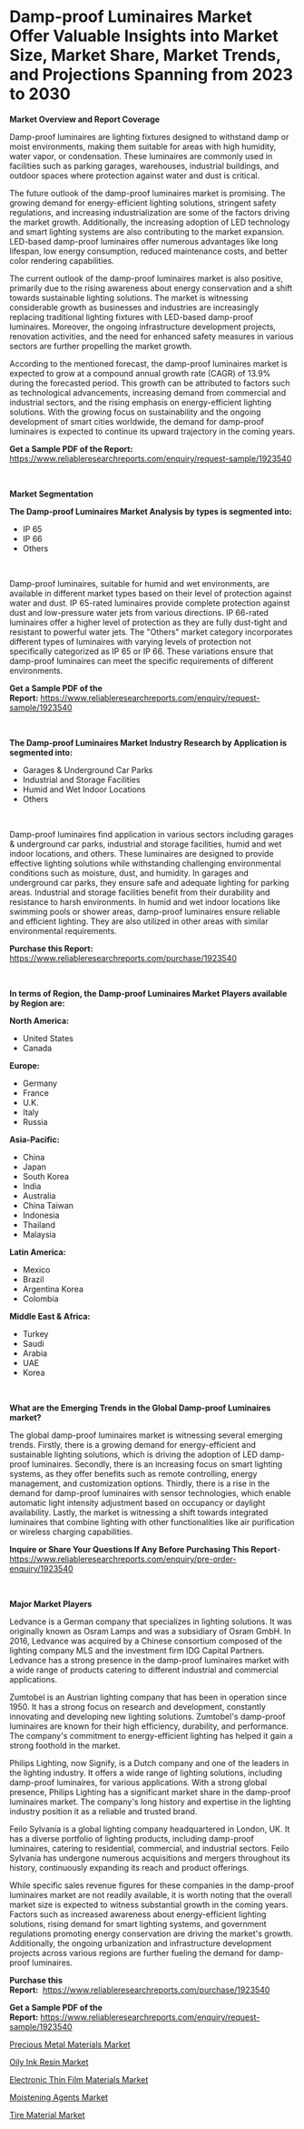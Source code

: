 <p><h1>Damp-proof Luminaires Market Offer Valuable Insights into Market Size, Market Share, Market Trends, and Projections Spanning from 2023 to 2030</h1></p><p><strong>Market Overview and Report Coverage</strong></p>
<p><p>Damp-proof luminaires are lighting fixtures designed to withstand damp or moist environments, making them suitable for areas with high humidity, water vapor, or condensation. These luminaires are commonly used in facilities such as parking garages, warehouses, industrial buildings, and outdoor spaces where protection against water and dust is critical.</p><p>The future outlook of the damp-proof luminaires market is promising. The growing demand for energy-efficient lighting solutions, stringent safety regulations, and increasing industrialization are some of the factors driving the market growth. Additionally, the increasing adoption of LED technology and smart lighting systems are also contributing to the market expansion. LED-based damp-proof luminaires offer numerous advantages like long lifespan, low energy consumption, reduced maintenance costs, and better color rendering capabilities.</p><p>The current outlook of the damp-proof luminaires market is also positive, primarily due to the rising awareness about energy conservation and a shift towards sustainable lighting solutions. The market is witnessing considerable growth as businesses and industries are increasingly replacing traditional lighting fixtures with LED-based damp-proof luminaires. Moreover, the ongoing infrastructure development projects, renovation activities, and the need for enhanced safety measures in various sectors are further propelling the market growth.</p><p>According to the mentioned forecast, the damp-proof luminaires market is expected to grow at a compound annual growth rate (CAGR) of 13.9% during the forecasted period. This growth can be attributed to factors such as technological advancements, increasing demand from commercial and industrial sectors, and the rising emphasis on energy-efficient lighting solutions. With the growing focus on sustainability and the ongoing development of smart cities worldwide, the demand for damp-proof luminaires is expected to continue its upward trajectory in the coming years.</p></p>
<p><strong>Get a Sample PDF of the Report:</strong> <a href="https://www.reliableresearchreports.com/enquiry/request-sample/1923540">https://www.reliableresearchreports.com/enquiry/request-sample/1923540</a></p>
<p>&nbsp;</p>
<p><strong>Market Segmentation</strong></p>
<p><strong>The Damp-proof Luminaires Market Analysis by types is segmented into:</strong></p>
<p><ul><li>IP 65</li><li>IP 66</li><li>Others</li></ul></p>
<p>&nbsp;</p>
<p><p>Damp-proof luminaires, suitable for humid and wet environments, are available in different market types based on their level of protection against water and dust. IP 65-rated luminaires provide complete protection against dust and low-pressure water jets from various directions. IP 66-rated luminaires offer a higher level of protection as they are fully dust-tight and resistant to powerful water jets. The "Others" market category incorporates different types of luminaires with varying levels of protection not specifically categorized as IP 65 or IP 66. These variations ensure that damp-proof luminaires can meet the specific requirements of different environments.</p></p>
<p><strong>Get a Sample PDF of the Report:</strong>&nbsp;<a href="https://www.reliableresearchreports.com/enquiry/request-sample/1923540">https://www.reliableresearchreports.com/enquiry/request-sample/1923540</a></p>
<p>&nbsp;</p>
<p><strong>The Damp-proof Luminaires Market Industry Research by Application is segmented into:</strong></p>
<p><ul><li>Garages & Underground Car Parks</li><li>Industrial and Storage Facilities</li><li>Humid and Wet Indoor Locations</li><li>Others</li></ul></p>
<p>&nbsp;</p>
<p><p>Damp-proof luminaires find application in various sectors including garages & underground car parks, industrial and storage facilities, humid and wet indoor locations, and others. These luminaires are designed to provide effective lighting solutions while withstanding challenging environmental conditions such as moisture, dust, and humidity. In garages and underground car parks, they ensure safe and adequate lighting for parking areas. Industrial and storage facilities benefit from their durability and resistance to harsh environments. In humid and wet indoor locations like swimming pools or shower areas, damp-proof luminaires ensure reliable and efficient lighting. They are also utilized in other areas with similar environmental requirements.</p></p>
<p><strong>Purchase this Report:</strong>&nbsp; <a href="https://www.reliableresearchreports.com/purchase/1923540">https://www.reliableresearchreports.com/purchase/1923540</a></p>
<p>&nbsp;</p>
<p><strong>In terms of Region, the Damp-proof Luminaires Market Players available by Region are:</strong></p>
<p>
    <p> <strong> North America: </strong>
        <ul>
            <li>United States</li>
            <li>Canada</li>
        </ul>
        </p> 
    <p> <strong> Europe: </strong>
        <ul>
            <li>Germany</li>
            <li>France</li>
            <li>U.K.</li>
            <li>Italy</li>
            <li>Russia</li>
        </ul>
        </p> 
    <p> <strong> Asia-Pacific: </strong>
        <ul>
            <li>China</li>
            <li>Japan</li>
            <li>South Korea</li>
            <li>India</li>
            <li>Australia</li>
            <li>China Taiwan</li>
            <li>Indonesia</li>
            <li>Thailand</li>
            <li>Malaysia</li>
        </ul>
        </p> 
    <p> <strong> Latin America: </strong>
        <ul>
            <li>Mexico</li>
            <li>Brazil</li>
            <li>Argentina Korea</li>
            <li>Colombia</li>
        </ul>
        </p> 
    <p> <strong> Middle East & Africa: </strong>
        <ul>
            <li>Turkey</li>
            <li>Saudi</li>
            <li>Arabia</li>
            <li>UAE</li>
            <li>Korea</li>
        </ul>
    </p>
    </p>
<p>&nbsp;</p>
<p><strong>What are the Emerging Trends in the Global Damp-proof Luminaires market?</strong></p>
<p><p>The global damp-proof luminaires market is witnessing several emerging trends. Firstly, there is a growing demand for energy-efficient and sustainable lighting solutions, which is driving the adoption of LED damp-proof luminaires. Secondly, there is an increasing focus on smart lighting systems, as they offer benefits such as remote controlling, energy management, and customization options. Thirdly, there is a rise in the demand for damp-proof luminaires with sensor technologies, which enable automatic light intensity adjustment based on occupancy or daylight availability. Lastly, the market is witnessing a shift towards integrated luminaires that combine lighting with other functionalities like air purification or wireless charging capabilities.</p></p>
<p><strong>Inquire or Share Your Questions If Any Before Purchasing This Report</strong>- <a href="https://www.reliableresearchreports.com/enquiry/pre-order-enquiry/1923540">https://www.reliableresearchreports.com/enquiry/pre-order-enquiry/1923540</a></p>
<p>&nbsp;</p>
<p><strong>Major Market Players</strong></p>
<p><p>Ledvance is a German company that specializes in lighting solutions. It was originally known as Osram Lamps and was a subsidiary of Osram GmbH. In 2016, Ledvance was acquired by a Chinese consortium composed of the lighting company MLS and the investment firm IDG Capital Partners. Ledvance has a strong presence in the damp-proof luminaires market with a wide range of products catering to different industrial and commercial applications. </p><p>Zumtobel is an Austrian lighting company that has been in operation since 1950. It has a strong focus on research and development, constantly innovating and developing new lighting solutions. Zumtobel's damp-proof luminaires are known for their high efficiency, durability, and performance. The company's commitment to energy-efficient lighting has helped it gain a strong foothold in the market.</p><p>Philips Lighting, now Signify, is a Dutch company and one of the leaders in the lighting industry. It offers a wide range of lighting solutions, including damp-proof luminaires, for various applications. With a strong global presence, Philips Lighting has a significant market share in the damp-proof luminaires market. The company's long history and expertise in the lighting industry position it as a reliable and trusted brand.</p><p>Feilo Sylvania is a global lighting company headquartered in London, UK. It has a diverse portfolio of lighting products, including damp-proof luminaires, catering to residential, commercial, and industrial sectors. Feilo Sylvania has undergone numerous acquisitions and mergers throughout its history, continuously expanding its reach and product offerings.</p><p>While specific sales revenue figures for these companies in the damp-proof luminaires market are not readily available, it is worth noting that the overall market size is expected to witness substantial growth in the coming years. Factors such as increased awareness about energy-efficient lighting solutions, rising demand for smart lighting systems, and government regulations promoting energy conservation are driving the market's growth. Additionally, the ongoing urbanization and infrastructure development projects across various regions are further fueling the demand for damp-proof luminaires.</p></p>
<p><strong>Purchase this Report:</strong>&nbsp;&nbsp;<a href="https://www.reliableresearchreports.com/purchase/1923540">https://www.reliableresearchreports.com/purchase/1923540</a></p>
<p></p>
<p><strong>Get a Sample PDF of the Report:</strong>&nbsp;<a href="https://www.reliableresearchreports.com/enquiry/request-sample/1923540">https://www.reliableresearchreports.com/enquiry/request-sample/1923540</a></p>
<p><p><a href="https://www.linkedin.com/pulse/precious-metal-materials-market-insights-players-forecast-kwpme/">Precious Metal Materials Market</a></p><p><a href="https://www.linkedin.com/pulse/oily-ink-resin-market-size-share-amp-trends-analysis-report-jqzse/">Oily Ink Resin Market</a></p><p><a href="https://www.linkedin.com/pulse/electronic-thin-film-materials-market-size-share-global-jblke/">Electronic Thin Film Materials Market</a></p><p><a href="https://medium.com/@ishankishanrp23/decoding-moistening-agents-market-metrics-market-share-trends-and-growth-patterns-baa34b8e3346">Moistening Agents Market</a></p><p><a href="https://medium.com/@subhamgillrp23/tire-material-market-trends-forecast-and-competitive-analysis-to-2030-6f8af1d44585">Tire Material Market</a></p></p>
